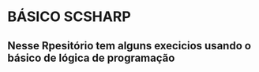 # BÁSICO SCSHARP 

## Nesse Rpesitório tem alguns execicios usando o básico de lógica de programação 

